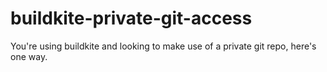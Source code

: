 # buildkite-private-git-access
You're using buildkite and looking to make use of a private git repo, here's one way.
